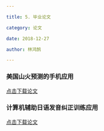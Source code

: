 ```yaml
---

title: 5. 毕业论文

category: 论文

date: 2018-12-27

author: 林鸿鹄

---
```



### 美国山火预测的手机应用
[ 点击下载论文 ](/download/LARGE_bf_WILDFIRE_PREDICTION_APP_FOR_THE_UNITED_STATES.pdf)

### 计算机辅助日语发音纠正训练应用
[ 点击下载论文 ](/download/Computer_Assisted_Japanese_Pitch_Accent_Training.pdf)


